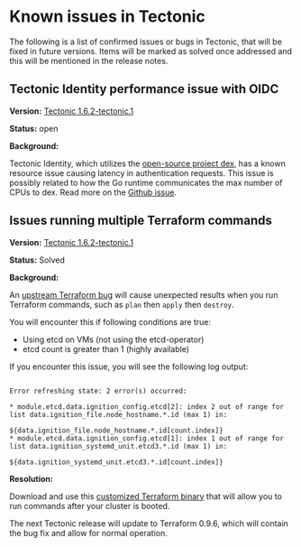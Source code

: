 # Known issues in Tectonic

The following is a list of confirmed issues or bugs in Tectonic, that will be fixed in future versions. Items will be marked as solved once addressed and this will be mentioned in the release notes.

## Tectonic Identity performance issue with OIDC

**Version:** [Tectonic 1.6.2-tectonic.1](https://coreos.com/tectonic/releases/#1.6.2-tectonic.1)

**Status:** open

**Background:**

Tectonic Identity, which utilizes the [open-source project dex](https://github.com/coreos/dex), has a known resource issue causing latency in authentication requests. This issue is possibly related to how the Go runtime communicates the max number of CPUs to dex. Read more on the [Github issue](https://github.com/coreos/tectonic-installer/issues/801). 

## Issues running multiple Terraform commands

**Version:** [Tectonic 1.6.2-tectonic.1](https://coreos.com/tectonic/releases/#1.6.2-tectonic.1)

**Status:** Solved

**Background:**

An [upstream Terraform bug](https://github.com/hashicorp/terraform/pull/13793) will cause unexpected results when you run Terraform commands, such as `plan` then `apply` then `destroy`.

You will encounter this if following conditions are true:
 - Using etcd on VMs (not using the etcd-operator)
 - etcd count is greater than 1 (highly available)

If you encounter this issue, you will see the following log output:

```

Error refreshing state: 2 error(s) occurred:

* module.etcd.data.ignition_config.etcd[2]: index 2 out of range for list data.ignition_file.node_hostname.*.id (max 1) in:

${data.ignition_file.node_hostname.*.id[count.index]}
* module.etcd.data.ignition_config.etcd[1]: index 1 out of range for list data.ignition_systemd_unit.etcd3.*.id (max 1) in:

${data.ignition_systemd_unit.etcd3.*.id[count.index]}
```

**Resolution:**

Download and use this [customized Terraform binary](https://github.com/coreos/terraform/releases/tag/v0.9.6-fcdf494) that will allow you to run commands after your cluster is booted.

The next Tectonic release will update to Terraform 0.9.6, which will contain the bug fix and allow for normal operation.
